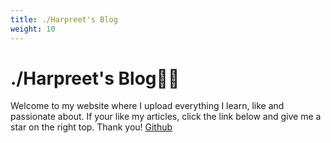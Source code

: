 ```yaml
---
title: ./Harpreet's Blog
weight: 10
---
```

# ./Harpreet's Blog🙋‍♂️
Welcome to my website where I upload everything I learn, like and passionate about.
If your like my articles, click the link below and give me a star on the right top. Thank you!
[Github](https://github.com/Harpreet287/blog)
